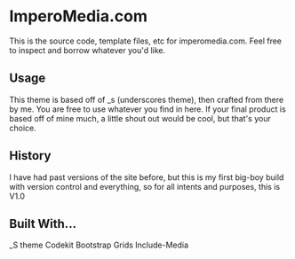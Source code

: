 # ImperoMedia.com

This is the source code, template files, etc for imperomedia.com. Feel free to inspect and borrow whatever you'd like.

## Usage

This theme is based off of _s (underscores theme), then crafted from there by me. You are free to use whatever you find in here. If your final product is based off of mine much, a little shout out would be cool, but that's your choice.

## History

I have had past versions of the site before, but this is my first big-boy build with version control and everything, so for all intents and purposes, this is V1.0

## Built With...

_S theme
Codekit
Bootstrap Grids
Include-Media
